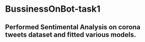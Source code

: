 # BussinessOnBot-task1
## Performed Sentimental Analysis on corona tweets dataset and fitted various models.

